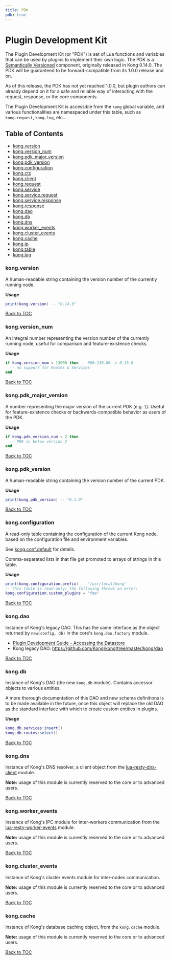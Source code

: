 ```yaml
---
title: PDK
pdk: true
---
```


# Plugin Development Kit

The Plugin Development Kit (or "PDK") is set of Lua functions and variables
 that can be used by plugins to implement their own logic.  The PDK is a
 [Semantically Versioned](https://semver.org/) component, originally
 released in Kong 0.14.0. The PDK will be guaranteed to be forward-compatible
 from its 1.0.0 release and on.

 As of this release, the PDK has not yet reached 1.0.0, but plugin authors
 can already depend on it for a safe and reliable way of interacting with the
 request, response, or the core components.

 The Plugin Development Kit is accessible from the `kong` global variable,
 and various functionalities are namespaced under this table, such as
 `kong.request`, `kong.log`, etc...


## Table of Contents

* [kong.version](#kong_version)
* [kong.version_num](#kong_version_num)
* [kong.pdk_major_version](#kong_pdk_major_version)
* [kong.pdk_version](#kong_pdk_version)
* [kong.configuration](#kong_configuration)
* [kong.ctx](kong.ctx)
* [kong.client](kong.client)
* [kong.request](kong.request)
* [kong.service](kong.service)
* [kong.service.request](kong.service.request)
* [kong.service.response](kong.service.response)
* [kong.response](kong.response)
* [kong.dao](#kong_dao)
* [kong.db](#kong_db)
* [kong.dns](#kong_dns)
* [kong.worker_events](#kong_worker_events)
* [kong.cluster_events](#kong_cluster_events)
* [kong.cache](#kong_cache)
* [kong.ip](kong.ip)
* [kong.table](kong.table)
* [kong.log](kong.log)




### <a name="kong_version"></a>kong.version

A human-readable string containing the version number of the currently
 running node.

**Usage**

``` lua
print(kong.version) -- "0.14.0"
```

[Back to TOC](#table-of-contents)


### <a name="kong_version_num"></a>kong.version_num

An integral number representing the version number of the currently running
 node, useful for comparison and feature-existence checks.

**Usage**

``` lua
if kong.version_num < 13000 then -- 000.130.00 -> 0.13.0
  -- no support for Routes & Services
end
```

[Back to TOC](#table-of-contents)


### <a name="kong_pdk_major_version"></a>kong.pdk_major_version

A number representing the major version of the current PDK (e.g.
 `1`). Useful for feature-existence checks or backwards-compatible behavior
 as users of the PDK.


**Usage**

``` lua
if kong.pdk_version_num < 2 then
  -- PDK is below version 2
end
```

[Back to TOC](#table-of-contents)


### <a name="kong_pdk_version"></a>kong.pdk_version

A human-readable string containing the version number of the current PDK.

**Usage**

``` lua
print(kong.pdk_version) -- "0.1.0"
```

[Back to TOC](#table-of-contents)


### <a name="kong_configuration"></a>kong.configuration

A read-only table containing the configuration of the current Kong node,
 based on the configuration file and environment variables.

 See [kong.conf.default](https://github.com/Kong/kong/blob/master/kong.conf.default)
 for details.

 Comma-separated lists in that file get promoted to arrays of strings in this
 table.


**Usage**

``` lua
print(kong.configuration.prefix) -- "/usr/local/kong"
-- this table is read-only; the following throws an error:
kong.configuration.custom_plugins = "foo"
```

[Back to TOC](#table-of-contents)




### <a name="kong_dao"></a>kong.dao

Instance of Kong's legacy DAO.  This has the same interface as the object
 returned by `new(config, db)` in the core's `kong.dao.factory` module.

 * [Plugin Development Guide - Accessing the
 Datastore](https://getkong.org/docs/latest/plugin-development/access-the-datastore/)
 * Kong legacy DAO: https://github.com/Kong/kong/tree/master/kong/dao


[Back to TOC](#table-of-contents)


### <a name="kong_db"></a>kong.db

Instance of Kong's DAO (the new `kong.db` module).  Contains accessor objects
 to various entities.

 A more thorough documentation of this DAO and new schema definitions is to
 be made available in the future, once this object will replace the old DAO
 as the standard interface with which to create custom entities in plugins.


**Usage**

``` lua
kong.db.services:insert()
kong.db.routes:select()
```

[Back to TOC](#table-of-contents)


### <a name="kong_dns"></a>kong.dns

Instance of Kong's DNS resolver, a client object from the
 [lua-resty-dns-client](https://github.com/kong/lua-resty-dns-client) module.

 **Note:** usage of this module is currently reserved to the core or to
 advanced users.


[Back to TOC](#table-of-contents)


### <a name="kong_worker_events"></a>kong.worker_events

Instance of Kong's IPC module for inter-workers communication from the
 [lua-resty-worker-events](https://github.com/Kong/lua-resty-worker-events)
 module.

 **Note:** usage of this module is currently reserved to the core or to
 advanced users.


[Back to TOC](#table-of-contents)


### <a name="kong_cluster_events"></a>kong.cluster_events

Instance of Kong's cluster events module for inter-nodes communication.

 **Note:** usage of this module is currently reserved to the core or to
 advanced users.


[Back to TOC](#table-of-contents)


### <a name="kong_cache"></a>kong.cache

Instance of Kong's database caching object, from the `kong.cache` module.

 **Note:** usage of this module is currently reserved to the core or to
 advanced users.


[Back to TOC](#table-of-contents)

